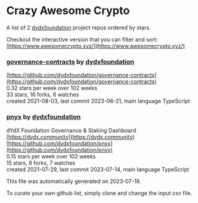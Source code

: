 # Crazy Awesome Crypto
A list of 2 [dydxfoundation](https://github.com/dydxfoundation) project repos ordered by stars.  

Checkout the interactive version that you can filter and sort: 
[https://www.awesomecrypto.xyz/](https://www.awesomecrypto.xyz/)  


### [governance-contracts](https://github.com/dydxfoundation/governance-contracts) by [dydxfoundation](https://github.com/dydxfoundation)  
  
[https://github.com/dydxfoundation/governance-contracts](https://github.com/dydxfoundation/governance-contracts)  
0.32 stars per week over 102 weeks  
33 stars, 16 forks, 6 watches  
created 2021-08-03, last commit 2023-06-21, main language TypeScript  


### [pnyx](https://github.com/dydxfoundation/pnyx) by [dydxfoundation](https://github.com/dydxfoundation)  
dYdX Foundation Governance & Staking Dashboard  
[https://dydx.community](https://dydx.community)  
[https://github.com/dydxfoundation/pnyx](https://github.com/dydxfoundation/pnyx)  
0.15 stars per week over 102 weeks  
15 stars, 8 forks, 7 watches  
created 2021-07-29, last commit 2023-07-14, main language TypeScript  


This file was automatically generated on 2023-07-19.  

To curate your own github list, simply clone and change the input csv file.  